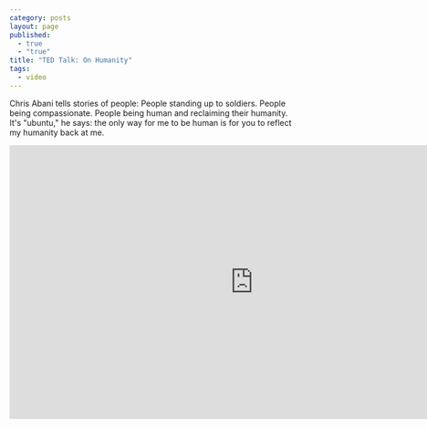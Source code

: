 ```yaml
---
category: posts
layout: page
published: 
  - true
  - "true"
title: "TED Talk: On Humanity"
tags: 
  - video
---
```


Chris Abani tells stories of people: People standing up to soldiers. People being compassionate. People being human and reclaiming their humanity. It's "ubuntu," he says: the only way for me to be human is for you to reflect my humanity back at me.

<iframe src="http://embed.ted.com/talks/chris_abani_muses_on_humanity.html" width="853" height="480" frameborder="0" scrolling="no" webkitAllowFullScreen mozallowfullscreen allowFullScreen></iframe>
